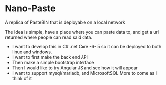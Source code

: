 # Nano-Paste
A replica of PasteBIN that is deployable on a local network

The Idea is simple, have a place where you can paste data to, and get a url returned where people can read said data.

* I want to develop this in C# .net Core -6- 5 so it can be deployed to both linux and windows.
* I want to first make the back end API
* Then make a simple bootstrap interface
* Then I would like to try Angular JS and see how it will appear
* I want to support mysql/mariadb, and MicrosoftSQL
More to come as I think of it
